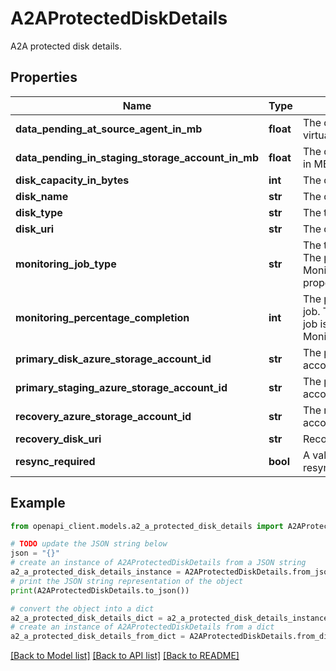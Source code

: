 # A2AProtectedDiskDetails

A2A protected disk details.

## Properties

Name | Type | Description | Notes
------------ | ------------- | ------------- | -------------
**data_pending_at_source_agent_in_mb** | **float** | The data pending at source virtual machine in MB. | [optional] 
**data_pending_in_staging_storage_account_in_mb** | **float** | The data pending for replication in MB at staging account. | [optional] 
**disk_capacity_in_bytes** | **int** | The disk capacity in bytes. | [optional] 
**disk_name** | **str** | The disk name. | [optional] 
**disk_type** | **str** | The type of disk. | [optional] 
**disk_uri** | **str** | The disk uri. | [optional] 
**monitoring_job_type** | **str** | The type of the monitoring job. The progress is contained in MonitoringPercentageCompletion property. | [optional] 
**monitoring_percentage_completion** | **int** | The percentage of the monitoring job. The type of the monitoring job is defined by MonitoringJobType property. | [optional] 
**primary_disk_azure_storage_account_id** | **str** | The primary disk storage account. | [optional] 
**primary_staging_azure_storage_account_id** | **str** | The primary staging storage account. | [optional] 
**recovery_azure_storage_account_id** | **str** | The recovery disk storage account. | [optional] 
**recovery_disk_uri** | **str** | Recovery disk uri. | [optional] 
**resync_required** | **bool** | A value indicating whether resync is required for this disk. | [optional] 

## Example

```python
from openapi_client.models.a2_a_protected_disk_details import A2AProtectedDiskDetails

# TODO update the JSON string below
json = "{}"
# create an instance of A2AProtectedDiskDetails from a JSON string
a2_a_protected_disk_details_instance = A2AProtectedDiskDetails.from_json(json)
# print the JSON string representation of the object
print(A2AProtectedDiskDetails.to_json())

# convert the object into a dict
a2_a_protected_disk_details_dict = a2_a_protected_disk_details_instance.to_dict()
# create an instance of A2AProtectedDiskDetails from a dict
a2_a_protected_disk_details_from_dict = A2AProtectedDiskDetails.from_dict(a2_a_protected_disk_details_dict)
```
[[Back to Model list]](../README.md#documentation-for-models) [[Back to API list]](../README.md#documentation-for-api-endpoints) [[Back to README]](../README.md)


